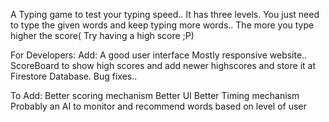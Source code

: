 A Typing game to test your typing speed..
It has three levels.
You just need to type the given words and keep typing more words..
The more you type higher the score( Try having a high score ;P)

For Developers:
Add: 
    A good user interface
    Mostly responsive website..
    ScoreBoard to show high scores and add newer highscores and store it at Firestore Database.
    Bug fixes..
    

To Add:
    Better scoring mechanism
    Better UI
    Better Timing mechanism
    Probably an AI to monitor and recommend words based on level of user
